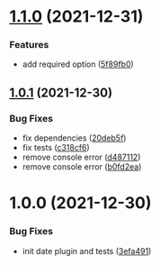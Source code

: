 # [1.1.0](https://github.com/horprogs/Just-validate-plugin-date/compare/v1.0.1...v1.1.0) (2021-12-31)


### Features

* add required option ([5f89fb0](https://github.com/horprogs/Just-validate-plugin-date/commit/5f89fb0d7e0e7aa4a691409e153ba8e2281f30a2))

## [1.0.1](https://github.com/horprogs/Just-validate-plugin-date/compare/v1.0.0...v1.0.1) (2021-12-30)


### Bug Fixes

* fix dependencies ([20deb5f](https://github.com/horprogs/Just-validate-plugin-date/commit/20deb5f11c4811d4454cf5d5a93cd1307295e8cd))
* fix tests ([c318cf6](https://github.com/horprogs/Just-validate-plugin-date/commit/c318cf6bf70e3a499f11813b4a2f22a30a1c311f))
* remove console error ([d487112](https://github.com/horprogs/Just-validate-plugin-date/commit/d48711252eac290bf323e9208666f41c4e8a56c3))
* remove console error ([b0fd2ea](https://github.com/horprogs/Just-validate-plugin-date/commit/b0fd2ea80e018034dd2593792b18d2598acdc824))

# 1.0.0 (2021-12-30)


### Bug Fixes

* init date plugin and tests ([3efa491](https://github.com/horprogs/Just-validate-plugin-date/commit/3efa49143f44b6213f711d148ab12ad521434dde))
